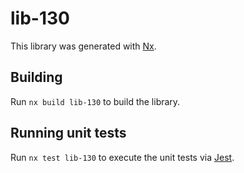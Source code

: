 # lib-130

This library was generated with [Nx](https://nx.dev).

## Building

Run `nx build lib-130` to build the library.

## Running unit tests

Run `nx test lib-130` to execute the unit tests via [Jest](https://jestjs.io).
